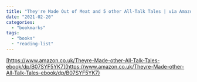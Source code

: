 ```yaml
---
title: "They're Made Out of Meat and 5 other All-Talk Tales | via Amazon"
date: "2021-02-20"
categories: 
  - "bookmarks"
tags: 
  - "books"
  - "reading-list"
---
```


[https://www.amazon.co.uk/Theyre-Made-other-All-Talk-Tales-ebook/dp/B07SYF5YK7](https://www.amazon.co.uk/Theyre-Made-other-All-Talk-Tales-ebook/dp/B07SYF5YK7)
